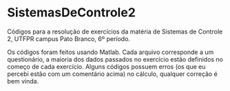 # SistemasDeControle2
Códigos para a resolução de exercícios da matéria de Sistemas de Controle 2, UTFPR campus Pato Branco, 6º período.

Os códigos foram feitos usando Matlab. Cada arquivo corresponde a um questionário, a maioria dos dados passados no exercício estão definidos no começo de cada exercício. Alguns códigos possuem erros (os que eu percebi estão com um comentário acima) no cálculo, qualquer correção é bem vinda.
